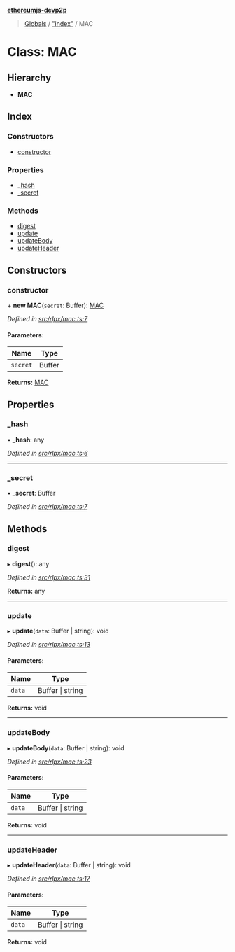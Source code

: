**[ethereumjs-devp2p](../README.md)**

> [Globals](../README.md) / ["index"](../modules/_index_.md) / MAC

# Class: MAC

## Hierarchy

* **MAC**

## Index

### Constructors

* [constructor](_index_.mac.md#constructor)

### Properties

* [\_hash](_index_.mac.md#_hash)
* [\_secret](_index_.mac.md#_secret)

### Methods

* [digest](_index_.mac.md#digest)
* [update](_index_.mac.md#update)
* [updateBody](_index_.mac.md#updatebody)
* [updateHeader](_index_.mac.md#updateheader)

## Constructors

### constructor

\+ **new MAC**(`secret`: Buffer): [MAC](_index_.mac.md)

*Defined in [src/rlpx/mac.ts:7](https://github.com/ethereumjs/ethereumjs-devp2p/blob/master/src/rlpx/mac.ts#L7)*

#### Parameters:

Name | Type |
------ | ------ |
`secret` | Buffer |

**Returns:** [MAC](_index_.mac.md)

## Properties

### \_hash

•  **\_hash**: any

*Defined in [src/rlpx/mac.ts:6](https://github.com/ethereumjs/ethereumjs-devp2p/blob/master/src/rlpx/mac.ts#L6)*

___

### \_secret

•  **\_secret**: Buffer

*Defined in [src/rlpx/mac.ts:7](https://github.com/ethereumjs/ethereumjs-devp2p/blob/master/src/rlpx/mac.ts#L7)*

## Methods

### digest

▸ **digest**(): any

*Defined in [src/rlpx/mac.ts:31](https://github.com/ethereumjs/ethereumjs-devp2p/blob/master/src/rlpx/mac.ts#L31)*

**Returns:** any

___

### update

▸ **update**(`data`: Buffer \| string): void

*Defined in [src/rlpx/mac.ts:13](https://github.com/ethereumjs/ethereumjs-devp2p/blob/master/src/rlpx/mac.ts#L13)*

#### Parameters:

Name | Type |
------ | ------ |
`data` | Buffer \| string |

**Returns:** void

___

### updateBody

▸ **updateBody**(`data`: Buffer \| string): void

*Defined in [src/rlpx/mac.ts:23](https://github.com/ethereumjs/ethereumjs-devp2p/blob/master/src/rlpx/mac.ts#L23)*

#### Parameters:

Name | Type |
------ | ------ |
`data` | Buffer \| string |

**Returns:** void

___

### updateHeader

▸ **updateHeader**(`data`: Buffer \| string): void

*Defined in [src/rlpx/mac.ts:17](https://github.com/ethereumjs/ethereumjs-devp2p/blob/master/src/rlpx/mac.ts#L17)*

#### Parameters:

Name | Type |
------ | ------ |
`data` | Buffer \| string |

**Returns:** void
